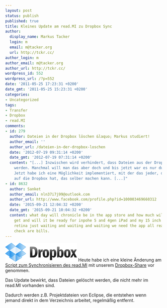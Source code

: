 ```yaml
---
layout: post
status: publish
published: true
title: Kleines Update am read.MI zu Dropbox Sync
author:
  display_name: Markus Tacker
  login: m
  email: m@tacker.org
  url: http://tckr.cc/
author_login: m
author_email: m@tacker.org
author_url: http://tckr.cc/
wordpress_id: 552
wordpress_url: /?p=552
date: '2011-05-25 17:23:31 +0200'
date_gmt: '2011-05-25 15:23:31 +0200'
categories:
- Uncategorized
tags:
- Transfer
- Dropbox
- read.MI
comments:
- id: 279
  author: Dateien in der Dropbox löschen &laquo; Markus studiert!
  author_email: ''
  author_url: /dateien-in-der-dropbox-loschen
  date: '2012-07-19 09:31:14 +0200'
  date_gmt: '2012-07-19 07:31:14 +0200'
  content: "[...] Inzwischen wird verhindert, dass Dateien aus der Dropbox gelöscht
    werden. Manchmal will man das aber doch und bis jetzt war es nur durch mich möglich.
    Jetzt habe ich eine Möglichkeit implementiert, mit der das jeder, der Zugriff
    auf die Dropbox hat, das selber machen kann. [...]"
- id: 8632
  author: Sanket
  author_email: nln37i7j99@outlook.com
  author_url: http://www.facebook.com/profile.php?id=100003469660312
  date: '2015-09-21 12:04:32 +0200'
  date_gmt: '2015-09-21 10:04:32 +0200'
  content: what day will chronicle be in the app store and how much will it cost to
    get and will it be ready for inpohe 5 and 4gen iPad and my 15 inch macbook pro
    retina just waiting and waiting and waiting we need the app all ready so we can
    check are bills.
---
```

<p><a href="http://db.tt/NYepoPI"><img class="alignright size-full wp-image-553" title="Dropbox" src="/uploads/2011/05/logo.png" alt="Dropbox Logo" width="231" height="60" /></a> Heute habe ich eine kleine Änderung am <a href="https://github.com/tacker/ilias-webdav-mirror">Script zum Synchronisieren des read.MI</a> mit unserem <a href="http://db.tt/NYepoPI">Dropbox-Share</a> vor genommen.</p>
<p>Das Update bewirkt, dass Dateien gelöscht werden, die nicht mehr im read.MI vorhanden sind.</p>
<p>Dadurch werden z.B. Projektdateien von Eclipse, die entstehen wenn jemand direkt in dem Verzeichnis arbeitet, regelmäßig entfernt.</p>
